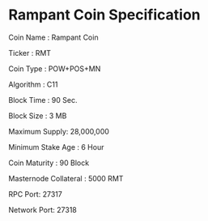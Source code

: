 # Rampant Coin Specification

Coin Name : Rampant Coin

Ticker : RMT

Coin Type : POW+POS+MN

Algorithm : C11

Block Time : 90 Sec.

Block Size : 3 MB
 
Maximum Supply: 28,000,000

Minimum Stake Age : 6 Hour

Coin Maturity : 90 Block

Masternode Collateral : 5000 RMT

RPC Port: 27317

Network Port: 27318